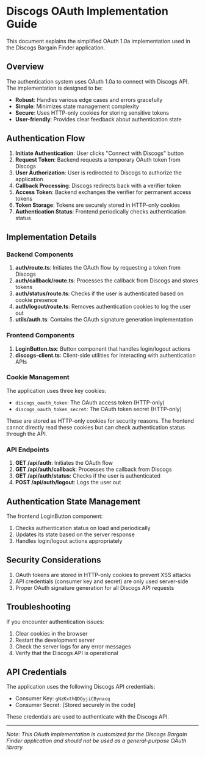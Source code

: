 # Discogs OAuth Implementation Guide

This document explains the simplified OAuth 1.0a implementation used in the Discogs Bargain Finder application.

## Overview

The authentication system uses OAuth 1.0a to connect with Discogs API. The implementation is designed to be:

- **Robust**: Handles various edge cases and errors gracefully
- **Simple**: Minimizes state management complexity
- **Secure**: Uses HTTP-only cookies for storing sensitive tokens
- **User-friendly**: Provides clear feedback about authentication state

## Authentication Flow

1. **Initiate Authentication**: User clicks "Connect with Discogs" button
2. **Request Token**: Backend requests a temporary OAuth token from Discogs
3. **User Authorization**: User is redirected to Discogs to authorize the application
4. **Callback Processing**: Discogs redirects back with a verifier token
5. **Access Token**: Backend exchanges the verifier for permanent access tokens
6. **Token Storage**: Tokens are securely stored in HTTP-only cookies
7. **Authentication Status**: Frontend periodically checks authentication status

## Implementation Details

### Backend Components

1. **auth/route.ts**: Initiates the OAuth flow by requesting a token from Discogs
2. **auth/callback/route.ts**: Processes the callback from Discogs and stores tokens
3. **auth/status/route.ts**: Checks if the user is authenticated based on cookie presence
4. **auth/logout/route.ts**: Removes authentication cookies to log the user out
5. **utils/auth.ts**: Contains the OAuth signature generation implementation

### Frontend Components

1. **LoginButton.tsx**: Button component that handles login/logout actions
2. **discogs-client.ts**: Client-side utilities for interacting with authentication APIs

### Cookie Management

The application uses three key cookies:

- `discogs_oauth_token`: The OAuth access token (HTTP-only)
- `discogs_oauth_token_secret`: The OAuth token secret (HTTP-only)

These are stored as HTTP-only cookies for security reasons. The frontend cannot directly read these cookies but can check authentication status through the API.

### API Endpoints

1. **GET /api/auth**: Initiates the OAuth flow
2. **GET /api/auth/callback**: Processes the callback from Discogs
3. **GET /api/auth/status**: Checks if the user is authenticated
4. **POST /api/auth/logout**: Logs the user out

## Authentication State Management

The frontend LoginButton component:

1. Checks authentication status on load and periodically
2. Updates its state based on the server response
3. Handles login/logout actions appropriately

## Security Considerations

1. OAuth tokens are stored in HTTP-only cookies to prevent XSS attacks
2. API credentials (consumer key and secret) are only used server-side
3. Proper OAuth signature generation for all Discogs API requests

## Troubleshooting

If you encounter authentication issues:

1. Clear cookies in the browser
2. Restart the development server
3. Check the server logs for any error messages
4. Verify that the Discogs API is operational

## API Credentials

The application uses the following Discogs API credentials:

- Consumer Key: `gNzKxthQDOyjiCBynacq`
- Consumer Secret: [Stored securely in the code]

These credentials are used to authenticate with the Discogs API.

---

*Note: This OAuth implementation is customized for the Discogs Bargain Finder application and should not be used as a general-purpose OAuth library.* 